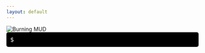 ```yaml
---
layout: default
---
```

<style>
h1 {
    color: darkorange;
}

.terminal {
    background-color: black;
    color: limegreen;
    padding: 10px;
    max-width: 600px;
    border-radius: 5px;
    font-family: monospace;
    font-size: 16px;
}

.terminal-prompt {
    display: inline-block;
    color: white;
    vertical-align: top;
}

#typed-output, #typed {
    display: inline-block;
}
</style>
<div class="center">
<img src="{{ site.baseurl }} {% link /images/BurningMUD_ASCII_Logo.png %} " alt="Burning MUD">

<script src="https://cdn.jsdelivr.net/npm/typed.js@2.0.12"></script>
<div class="terminal">
    <div>
        <span class="terminal-prompt">$</span> <span id="typed"></span>
    </div>
</div>


<script>
var options = {
    strings: ["<h1>Out of the burning ashes</h1>", "<h1>Rose a new life</h1>", "<h1>A new creature</h1>", "<h1>Born into the Burning World</h1>"],
    typeSpeed: 50,
    showCursor: true,
    loop: false,
    onComplete: function() {
        document.querySelector('.terminal').innerHTML += '<div><span class="terminal-prompt">$</span> <span id="typed' + new Date().getTime() + '"></span></div>';
        this.strings.push("");
        this.start();
    }
};

var typed = new Typed("#typed", options);

</script>